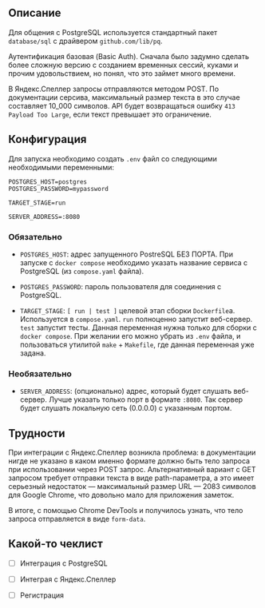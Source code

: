 ## Описание
Для общения с PostgreSQL используется стандартный пакет `database/sql` с драйвером
`github.com/lib/pq`.

Аутентификация базовая (Basic Auth). Сначала было задумно сделать более сложную 
версию с созданием временных сессий, куками и прочим удовольствием, но понял, что
это займет много времени.

В Яндекс.Спеллер запросы отправляются методом POST. По документации серсива, 
максимальный размер текста в это случае составляет 10_000 символов. API будет 
возвращаться ошибку `413 Payload Too Large`, если текст превышает это ограничение.


## Конфигурация

Для запуска необходимо создать `.env` файл со следующими необходимыми переменными:

```
POSTGRES_HOST=postgres
POSTGRES_PASSWORD=mypassword

TARGET_STAGE=run

SERVER_ADDRESS=:8080
```

### Обязательно

- `POSTGRES_HOST`: адрес запущенного PostreSQL БЕЗ ПОРТА. При запуске с `docker compose`
  необходимо указать название сервиса с PostgreSQL (из `compose.yaml` файла).

- `POSTGRES_PASSWORD`: пароль пользователя для соединения с PostgreSQL. 

- `TARGET_STAGE`: `[ run | test ]` целевой этап сборки `Dockerfile`а. Используется в 
`compose.yaml`. `run` полноценно запустит веб-сервер. `test` запустит тесты.
Данная переменная нужна только для сборки с `docker compose`. При желании его
можно убрать из `.env` файла, и пользоваться утилитой `make` + `Makefile`, где
данная переменная уже задана.


### Необязательно

- `SERVER_ADDRESS`: (опционально) адрес, который будет слушать веб-сервер. Лучше указать
только порт в формате `:8080`. Так сервер будет слушать локальную
сеть (0.0.0.0) с указанным портом.

## Трудности
При интеграции с Яндекс.Спеллер возникла проблема: в документации нигде не указано 
в каком именно формате должно быть тело запроса при использовании через POST запрос. 
Альтернативный вариант с GET запросом требует отправки текста в виде path-параметра, 
а это имеет серьезный недостаток — максимальный размер URL — 2083 символов для 
Google Chrome, что довольно мало для приложения заметок.

В итоге, с помощью Chrome DevTools и получилось узнать, что тело запроса отправляется 
в виде `form-data`.

## Какой-то чеклист

- [ ] Интеграция с PostgreSQL
- [ ] Интеграя с Яндекс.Спеллер
- [ ] Регистрация


